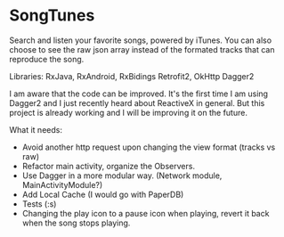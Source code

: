 # SongTunes
Search and listen your favorite songs, powered by iTunes. You can also choose to see the raw json array instead of the formated tracks that can reproduce the song.

Libraries:
RxJava, RxAndroid, RxBidings
Retrofit2, OkHttp
Dagger2

I am aware that the code can be improved. It's the first time I am using Dagger2 and I just recently heard about ReactiveX in general.
But this project is already working and I will be improving it on the future. 

What it needs:
- Avoid another http request upon changing the view format (tracks vs raw)
- Refactor main activity, organize the Observers.
- Use Dagger in a more modular way. (Network module, MainActivityModule?)
- Add Local Cache (I would go with PaperDB) 
- Tests (:s)
- Changing the play icon to a pause icon when playing, revert it back when the song stops playing.
